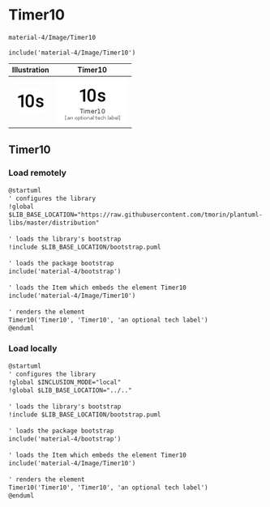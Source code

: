 # Timer10


```text
material-4/Image/Timer10
```

```text
include('material-4/Image/Timer10')
```



| Illustration | Timer10 |
| :---: | :---: |
| ![illustration for Illustration](../../material-4/Image/Timer10.png) | ![illustration for Timer10](../../material-4/Image/Timer10.Local.png) |




## Timer10

### Load remotely
```plantuml
@startuml
' configures the library
!global $LIB_BASE_LOCATION="https://raw.githubusercontent.com/tmorin/plantuml-libs/master/distribution"

' loads the library's bootstrap
!include $LIB_BASE_LOCATION/bootstrap.puml

' loads the package bootstrap
include('material-4/bootstrap')

' loads the Item which embeds the element Timer10
include('material-4/Image/Timer10')

' renders the element
Timer10('Timer10', 'Timer10', 'an optional tech label')
@enduml
```

### Load locally
```plantuml
@startuml
' configures the library
!global $INCLUSION_MODE="local"
!global $LIB_BASE_LOCATION="../.."

' loads the library's bootstrap
!include $LIB_BASE_LOCATION/bootstrap.puml

' loads the package bootstrap
include('material-4/bootstrap')

' loads the Item which embeds the element Timer10
include('material-4/Image/Timer10')

' renders the element
Timer10('Timer10', 'Timer10', 'an optional tech label')
@enduml
```

